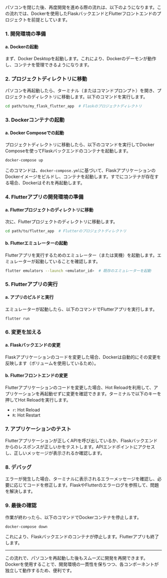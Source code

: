 パソコンを閉じた後、再度開発を進める際の流れは、以下のようになります。この流れでは、Dockerを使用したFlaskバックエンドとFlutterフロントエンドのプロジェクトを前提としています。

### 1. 開発環境の準備

#### a. Dockerの起動
まず、Docker Desktopを起動します。これにより、Dockerのデーモンが動作し、コンテナを管理できるようになります。

### 2. プロジェクトディレクトリに移動

パソコンを再起動したら、ターミナル（またはコマンドプロンプト）を開き、プロジェクトのディレクトリに移動します。以下のコマンドを実行します。

```bash
cd path/to/my_flask_flutter_app  # Flaskのプロジェクトディレクトリ
```

### 3. Dockerコンテナの起動

#### a. Docker Composeでの起動
プロジェクトディレクトリに移動したら、以下のコマンドを実行してDocker Composeを使ってFlaskバックエンドのコンテナを起動します。

```bash
docker-compose up
```

このコマンドは、`docker-compose.yml`に基づいて、FlaskアプリケーションのDockerイメージをビルドし、コンテナを起動します。すでにコンテナが存在する場合、Dockerはそれを再起動します。

### 4. Flutterアプリの開発環境の準備

#### a. Flutterプロジェクトのディレクトリに移動
次に、Flutterプロジェクトのディレクトリに移動します。

```bash
cd path/to/flutter_app  # Flutterのプロジェクトディレクトリ
```

#### b. Flutterエミュレーターの起動
Flutterアプリを実行するためのエミュレーター（または実機）を起動します。エミュレーターが起動していることを確認します。

```bash
flutter emulators --launch <emulator_id>  # 既存のエミュレーターを起動
```

### 5. Flutterアプリの実行

#### a. アプリのビルドと実行
エミュレーターが起動したら、以下のコマンドでFlutterアプリを実行します。

```bash
flutter run
```

### 6. 変更を加える

#### a. Flaskバックエンドの変更
Flaskアプリケーションのコードを変更した場合、Dockerは自動的にその変更を反映します（ボリュームを使用しているため）。

#### b. Flutterフロントエンドの変更
Flutterアプリケーションのコードを変更した場合、Hot Reloadを利用して、アプリケーションを再起動せずに変更を確認できます。ターミナルで以下のキーを押してHot Reloadを実行します。

- `r`: Hot Reload
- `R`: Hot Restart

### 7. アプリケーションのテスト

Flutterアプリケーションが正しくAPIを呼び出しているか、Flaskバックエンドからのレスポンスが正しいかをテストします。APIエンドポイントにアクセスし、正しいメッセージが表示されるか確認します。

### 8. デバッグ

エラーが発生した場合、ターミナルに表示されるエラーメッセージを確認し、必要に応じてコードを修正します。FlaskやFlutterのエラーログを参照して、問題を解決します。

### 9. 最後の確認

作業が終わったら、以下のコマンドでDockerコンテナを停止します。

```bash
docker-compose down
```

これにより、Flaskバックエンドのコンテナが停止します。Flutterアプリも終了します。

---

この流れで、パソコンを再起動した後もスムーズに開発を再開できます。Dockerを使用することで、開発環境の一貫性を保ちつつ、各コンポーネントが独立して動作するため、便利です。